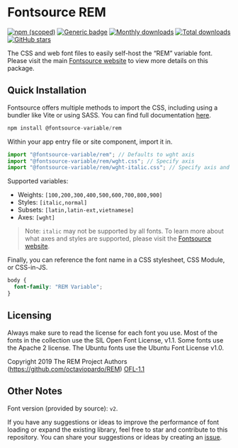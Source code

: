 # Fontsource REM

[![npm (scoped)](https://img.shields.io/npm/v/@fontsource-variable/rem?color=brightgreen)](https://www.npmjs.com/package/@fontsource-variable/rem) [![Generic badge](https://img.shields.io/badge/fontsource-passing-brightgreen)](https://github.com/fontsource/fontsource) [![Monthly downloads](https://badgen.net/npm/dm/@fontsource-variable/rem)](https://github.com/fontsource/fontsource) [![Total downloads](https://badgen.net/npm/dt/@fontsource-variable/rem)](https://github.com/fontsource/fontsource) [![GitHub stars](https://img.shields.io/github/stars/fontsource/fontsource.svg?style=social&label=Star)](https://github.com/fontsource/fontsource/stargazers)

The CSS and web font files to easily self-host the “REM” variable font. Please visit the main [Fontsource website](https://fontsource.org/fonts/rem) to view more details on this package.

## Quick Installation

Fontsource offers multiple methods to import the CSS, including using a bundler like Vite or using SASS. You can find full documentation [here](https://fontsource.org/docs/getting-started/introduction).

```javascript
npm install @fontsource-variable/rem
```

Within your app entry file or site component, import it in.

```javascript
import "@fontsource-variable/rem"; // Defaults to wght axis
import "@fontsource-variable/rem/wght.css"; // Specify axis
import "@fontsource-variable/rem/wght-italic.css"; // Specify axis and style
```

Supported variables:
- Weights: `[100,200,300,400,500,600,700,800,900]`
- Styles: `[italic,normal]`
- Subsets: `[latin,latin-ext,vietnamese]`
- Axes: `[wght]`

> Note: `italic` may not be supported by all fonts. To learn more about what axes and styles are supported, please visit the [Fontsource website](https://fontsource.org/fonts/rem).

Finally, you can reference the font name in a CSS stylesheet, CSS Module, or CSS-in-JS.

```css
body {
  font-family: "REM Variable";
}
```

## Licensing
Always make sure to read the license for each font you use. Most of the fonts in the collection use the SIL Open Font License, v1.1. Some fonts use the Apache 2 license. The Ubuntu fonts use the Ubuntu Font License v1.0.

Copyright 2019 The REM Project Authors (https://github.com/octaviopardo/REM)
[OFL-1.1](http://scripts.sil.org/OFL)

## Other Notes
Font version (provided by source): `v2`.

If you have any suggestions or ideas to improve the performance of font loading or expand the existing library, feel free to star and contribute to this repository. You can share your suggestions or ideas by creating an [issue](https://github.com/fontsource/fontsource/issues).